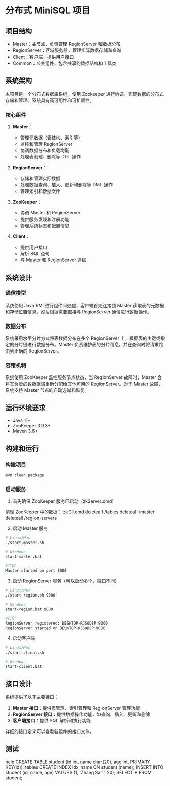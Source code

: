 # 分布式 MiniSQL 项目

## 项目结构

- Master：主节点，负责管理 RegionServer 和数据分布
- RegionServer：区域服务器，管理实际数据存储和查询
- Client：客户端，提供用户接口
- Common：公共组件，包含共享的数据结构和工具类

## 系统架构

本项目是一个分布式数据库系统，使用 Zookeeper 进行协调，实现数据的分布式存储和管理。系统具有高可用性和可扩展性。

### 核心组件

1. **Master**：

   - 管理元数据（表结构、索引等）
   - 监控和管理 RegionServer
   - 协调数据分布和负载均衡
   - 处理表创建、删除等 DDL 操作

2. **RegionServer**：

   - 存储和管理实际数据
   - 处理数据查询、插入、更新和删除等 DML 操作
   - 管理索引和数据文件

3. **ZooKeeper**：

   - 协调 Master 和 RegionServer
   - 提供服务发现和注册功能
   - 管理系统状态和配置信息

4. **Client**：
   - 提供用户接口
   - 解析 SQL 语句
   - 与 Master 和 RegionServer 通信

## 系统设计

### 通信模型

系统使用 Java RMI 进行组件间通信，客户端首先连接到 Master 获取表的元数据和存储位置信息，然后根据需要直接与 RegionServer 通信进行数据操作。

### 数据分布

系统采用水平分片方式将表数据分布在多个 RegionServer 上，根据表的主键或指定的分片键进行数据分布。Master 负责维护表的分片信息，并在查询时将请求路由到正确的 RegionServer。

### 容错机制

系统使用 ZooKeeper 监控服务节点状态，当 RegionServer 故障时，Master 会将其负责的数据区域重新分配给其他可用的 RegionServer。对于 Master 故障，系统支持 Master 节点的自动选举和恢复。

## 运行环境要求

- Java 11+
- ZooKeeper 3.9.3+
- Maven 3.6+

## 构建和运行

### 构建项目

```bash
mvn clean package
```

### 启动服务

1. 首先确保 ZooKeeper 服务已启动（zkServer.cmd）

清理 ZooKeeper 中的数据：
zkCli.cmd
deleteall /tables
deleteall /master
deleteall /region-servers

2. 启动 Master 服务

```bash
# Linux/Mac
./start-master.sh

# Windows
start-master.bat

#打印
Master started on port 8000
```

3. 启动 RegionServer 服务（可以启动多个，端口不同）

```bash
# Linux/Mac
./start-region.sh 9000

# Windows
start-region.bat 9000

#打印
RegionServer registered: DESKTOP-RJS0D8P:9000
RegionServer started on DESKTOP-RJS0D8P:9000
```

4. 启动客户端

```bash
# Linux/Mac
./start-client.sh

# Windows
start-client.bat
```

## 接口设计

系统提供了以下主要接口：

1. **Master 接口**：提供表管理、索引管理和 RegionServer 管理功能
2. **RegionServer 接口**：提供数据操作功能，如查询、插入、更新和删除
3. **客户端接口**：提供 SQL 解析和执行功能

详细的接口定义可以查看各组件的接口文件。

## 测试

help
CREATE TABLE student (id int, name char(20), age int, PRIMARY KEY(id));
tables
CREATE INDEX idx_name ON student (name);
INSERT INTO student (id, name, age) VALUES (1, 'Zhang San', 20);
SELECT \* FROM student;
